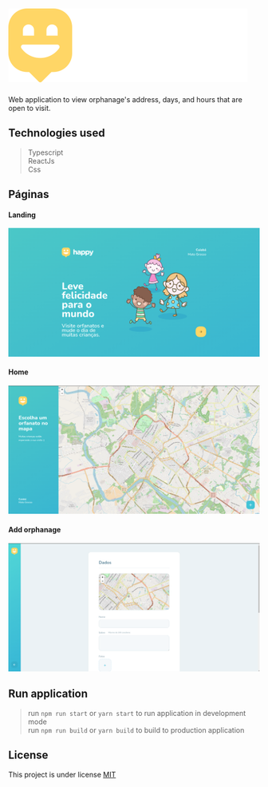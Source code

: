 # ![Happy](src/images/logo.svg)

Web application to view orphanage's address, days, and hours that are open to visit.

## Technologies used

> Typescript  
> ReactJs  
> Css

## Páginas

#### Landing

![Landing](screenshots/landing.png)

#### Home

![Home](screenshots/home.png)

#### Add orphanage

![Add orphanage](screenshots/addOrphanage.png)

## Run application

> run `npm run start` or `yarn start` to run application in development mode  
> run `npm run build` or `yarn build` to build to production application

## License

This project is under license [MIT](LICENSE)
